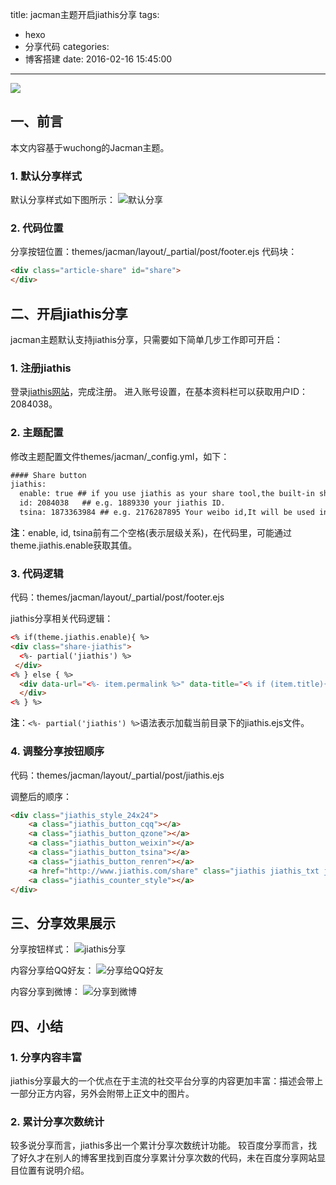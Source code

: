title: jacman主题开启jiathis分享
tags:
  - hexo
  - 分享代码
categories:
  - 博客搭建
date: 2016-02-16 15:45:00
---

<img src="/asserts/images/logo/hexo.png" class="img-logo img-center" />


## 一、前言
本文内容基于wuchong的Jacman主题。

### 1. 默认分享样式
默认分享样式如下图所示：
![默认分享](http://7xkl4i.com1.z0.glb.clouddn.com/hexo-jacman-default-share.png)

### 2. 代码位置
分享按钮位置：themes/jacman/layout/_partial/post/footer.ejs
代码块：
``` html
<div class="article-share" id="share">
</div>
```


## 二、开启jiathis分享
jacman主题默认支持jiathis分享，只需要如下简单几步工作即可开启：

### 1. 注册jiathis
登录[jiathis网站](http://www.jiathis.com/)，完成注册。
进入账号设置，在基本资料栏可以获取用户ID：2084038。

### 2. 主题配置
修改主题配置文件themes/jacman/_config.yml，如下：

``` txt
#### Share button
jiathis:
  enable: true ## if you use jiathis as your share tool,the built-in share tool won't be display.
  id: 2084038   ## e.g. 1889330 your jiathis ID.
  tsina: 1873363984 ## e.g. 2176287895 Your weibo id,It will be used in share button.
```

**注**：enable, id, tsina前有二个空格(表示层级关系)，在代码里，可能通过theme.jiathis.enable获取其值。

### 3. 代码逻辑
代码：themes/jacman/layout/_partial/post/footer.ejs

jiathis分享相关代码逻辑：
``` html
<% if(theme.jiathis.enable){ %>
<div class="share-jiathis">
  <%- partial('jiathis') %>
 </div>
<% } else { %>
  <div data-url="<%- item.permalink %>" data-title="<% if (item.title){ %><%= item.title %> | <% } %><%= config.title %>" data-tsina="<%= theme.author.tsina %>" class="share clearfix">
  </div>
<% } %>
```

**注**：`<%- partial('jiathis') %>`语法表示加载当前目录下的jiathis.ejs文件。

### 4. 调整分享按钮顺序
代码：themes/jacman/layout/_partial/post/jiathis.ejs

调整后的顺序：
``` html
<div class="jiathis_style_24x24">
    <a class="jiathis_button_cqq"></a>
    <a class="jiathis_button_qzone"></a>
    <a class="jiathis_button_weixin"></a>
    <a class="jiathis_button_tsina"></a>
    <a class="jiathis_button_renren"></a>
    <a href="http://www.jiathis.com/share" class="jiathis jiathis_txt jtico jtico_jiathis" target="_blank"></a>
    <a class="jiathis_counter_style"></a>
</div>
```


## 三、分享效果展示
分享按钮样式：
![jiathis分享](http://7xkl4i.com1.z0.glb.clouddn.com/hexo-jacman-jiathis-share.png)

内容分享给QQ好友：
![分享给QQ好友](http://7xkl4i.com1.z0.glb.clouddn.com/hexo-jacman-jiathis-share-qq.png)

内容分享到微博：
![分享到微博](http://7xkl4i.com1.z0.glb.clouddn.com/hexo-jacman-jiathis-share-weibo.png)


## 四、小结

### 1. 分享内容丰富
jiathis分享最大的一个优点在于主流的社交平台分享的内容更加丰富：描述会带上一部分正方内容，另外会附带上正文中的图片。

### 2. 累计分享次数统计
较多说分享而言，jiathis多出一个累计分享次数统计功能。
较百度分享而言，找了好久才在别人的博客里找到百度分享累计分享次数的代码，未在百度分享网站显目位置有说明介绍。
